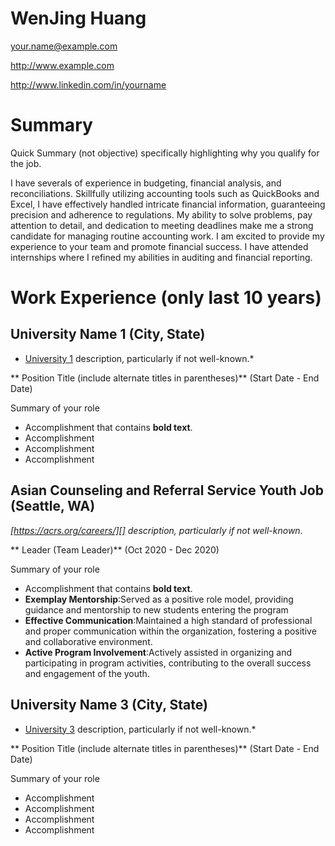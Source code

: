 # WenJing Huang

your.name@example.com

http://www.example.com

http://www.linkedin.com/in/yourname

# Summary

Quick Summary (not objective) specifically highlighting why you qualify for the job.

I have severals of experience in budgeting, financial analysis, and reconciliations. Skillfully utilizing accounting tools such as QuickBooks and Excel, I have effectively handled intricate financial information, guaranteeing precision and adherence to regulations. My ability to solve problems, pay attention to detail, and dedication to meeting deadlines make me a strong candidate for managing routine accounting work. I am excited to provide my experience to your team and promote financial success. I have attended internships where I refined my abilities in auditing and financial reporting.

# Work Experience (only last 10 years)

## University Name 1 (City, State)

* [University 1][] description, particularly if not well-known.*

** Position Title (include alternate titles in parentheses)** (Start Date - End Date)

Summary of your role

- Accomplishment that contains **bold text**.
- Accomplishment
- Accomplishment
- Accomplishment

## Asian Counseling and Referral Service Youth Job (Seattle, WA)

*[https://acrs.org/careers/][] description, particularly if not well-known.*

** Leader (Team Leader)** (Oct 2020 - Dec 2020)

Summary of your role

- Accomplishment that contains **bold text**.
- **Exemplay Mentorship**:Served as a positive role model, providing guidance and mentorship to new students entering the program
- **Effective Communication**:Maintained a high standard of professional and proper communication within the organization, fostering a positive and collaborative environment.
- **Active Program Involvement**:Actively assisted in organizing and participating in program activities, contributing to the overall success and engagement of the youth.

## University Name 3 (City, State)
* [University 3][] description, particularly if not well-known.*

** Position Title (include alternate titles in parentheses)** (Start Date - End Date)

Summary of your role

- Accomplishment
- Accomplishment
- Accomplishment
- Accomplishment


[University 1]: http://www.univ1.edu
[University 2]: http://www.univ2.edu
[University 3]: http://www.univ3.edu
